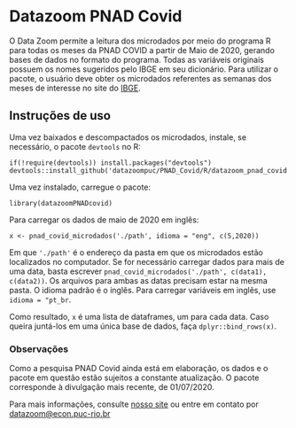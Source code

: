 # Datazoom PNAD Covid
O Data Zoom permite a leitura dos microdados por meio do programa R para todas os meses da PNAD COVID a partir de Maio de 2020, gerando bases de dados no formato do programa. 
Todas as variáveis originais possuem os nomes sugeridos pelo IBGE em seu dicionário. Para utilizar o pacote, o usuário deve obter os microdados referentes as semanas 
dos meses de interesse no site do [IBGE](https://www.ibge.gov.br/).


## Instruções de uso
Uma vez baixados e descompactados os microdados, instale, se necessário, o pacote ```devtools``` no R:

```
if(!require(devtools)) install.packages("devtools")
devtools::install_github('datazoompuc/PNAD_Covid/R/datazoom_pnad_covid')
```
Uma vez instalado, carregue o pacote:

```
library(datazoomPNADcovid)
```
Para carregar os dados de maio de 2020 em inglês:

```
x <- pnad_covid_microdados('./path', idioma = "eng", c(5,2020))
```
Em que ```'./path'``` é o endereço da pasta em que os microdados estão localizados no computador. Se for necessário carregar dados para mais de uma data, basta escrever
```pnad_covid_microdados('./path', c(data1), c(data2))```. Os arquivos para ambas as datas precisam estar na mesma pasta. O idioma padrão é o inglês. Para carregar variáveis em inglês, use ```idioma = "pt_br```.

Como resultado, ```x``` é uma lista de dataframes, um para cada data. Caso queira juntá-los em uma única base de dados, faça ```dplyr::bind_rows(x)```.

### Observações
Como a pesquisa PNAD Covid ainda está em elaboração, os dados e o pacote em questão estão sujeitos a constante atualização. O pacote corresponde à divulgação mais recente, 
de 01/07/2020.

Para mais informações, consulte [nosso site](http://www.econ.puc-rio.br/datazoom/index.html) ou entre em contato por datazoom@econ.puc-rio.br

